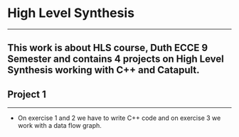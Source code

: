 # High Level Synthesis
---
This work is about HLS course, Duth ECCE 9 Semester and contains 4 projects on High Level Synthesis working with C++ and  Catapult.
---

## Project 1
---
- On exercise 1 and 2 we have to write C++ code and on exercise 3 we work with a data flow graph.

